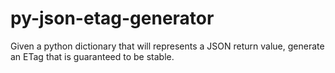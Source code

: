 # py-json-etag-generator
Given a python dictionary that will represents a JSON return value, generate an ETag that is guaranteed to be stable.
